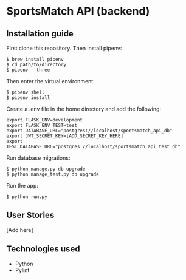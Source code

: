 # SportsMatch API (backend)

## Installation guide

First clone this repository. Then install pipenv:
```
$ brew install pipenv
$ cd path/to/directory
$ pipenv --three
```

Then enter the virtual environment:
```
$ pipenv shell
$ pipenv install
```

Create a .env file in the home directory and add the following:
```
export FLASK_ENV=development
export FLASK_ENV_TEST=test
export DATABASE_URL="postgres://localhost/sportsmatch_api_db"
export JWT_SECRET_KEY=[ADD_SECRET_KEY_HERE]
export TEST_DATABASE_URL="postgres://localhost/sportsmatch_api_test_db"
```

Run database migrations:
```
$ python manage.py db upgrade
$ python manage_test.py db upgrade
```

Run the app:
```
$ python run.py
```

## User Stories

[Add here]

## Technologies used
- Python
- Pylint
